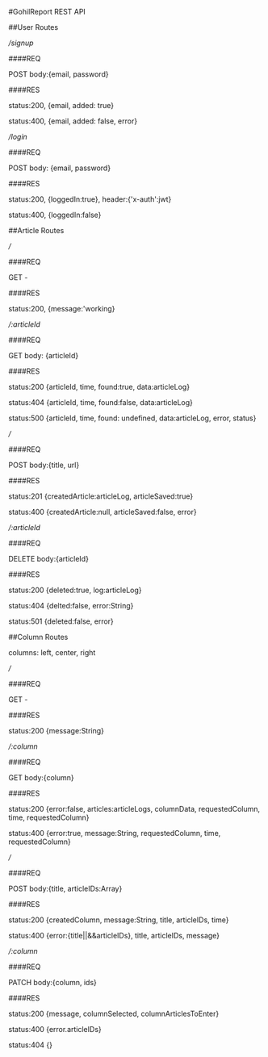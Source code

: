 #GohilReport REST API


##User Routes


_/signup_

####REQ

POST body:{email, password}

####RES

status:200, {email, added: true}

status:400, {email, added: false, error}


_/login_

####REQ

POST body: {email, password}

####RES

status:200, {loggedIn:true}, header:{'x-auth':jwt}

status:400, {loggedIn:false}


##Article Routes


_/_

####REQ

GET -

####RES

status:200, {message:'working}


_/:articleId_

####REQ

GET body: {articleId}

####RES

status:200 {articleId, time, found:true, data:articleLog}

status:404 {articleId, time, found:false, data:articleLog}

status:500 {articleId, time, found: undefined, data:articleLog, error, status}


_/_

####REQ

POST body:{title, url}

####RES

status:201 {createdArticle:articleLog, articleSaved:true}

status:400 {createdArticle:null, articleSaved:false, error}


_/:articleId_

####REQ

DELETE body:{articleId}

####RES

status:200 {deleted:true, log:articleLog}

status:404 {delted:false, error:String}

status:501 {deleted:false, error}


##Column Routes

columns: left, center, right


_/_

####REQ

GET -

####RES

status:200 {message:String}


_/:column_

####REQ

GET body:{column}

####RES

status:200 {error:false, articles:articleLogs, columnData, requestedColumn, time, requestedColumn}

status:400 {error:true, message:String, requestedColumn, time, requestedColumn}


_/_

####REQ

POST body:{title, articleIDs:Array}

####RES

status:200 {createdColumn, message:String, title, articleIDs, time}

status:400 {error:{title||&&articleIDs}, title, articleIDs, message}


_/:column_

####REQ

PATCH body:{column, ids}

####RES

status:200 {message, columnSelected, columnArticlesToEnter}

status:400 {error.articleIDs}

status:404 {}